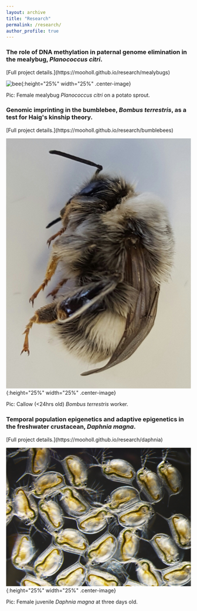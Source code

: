 ```yaml
---
layout: archive
title: "Research"
permalink: /research/
author_profile: true
---
```



<h3>The role of DNA methylation in paternal genome elimination in the mealybug, <i>Planococcus citri</i>.</h3> [Full project details.](https://mooholl.github.io/research/mealybugs)

![bee](/files/mealybug.jpg){:height="25%" width="25%" .center-image}

Pic: Female mealybug <i>Planococcus citri</i> on a potato sprout.



<h3>Genomic imprinting in the bumblebee, <i>Bombus terrestris</i>, as a test for Haig's kinship theory.</h3> [Full project details.](https://mooholl.github.io/research/bumblebees)

![bee](/files/callow_bee.jpg){:height="25%" width="25%" .center-image}

Pic: Callow (<24hrs old) <i>Bombus terrestris</i> worker.



<h3>Temporal population epigenetics and adaptive epigenetics in the freshwater crustacean, <i>Daphnia magna</i>.</h3> [Full project details.](https://mooholl.github.io/research/daphnia)

![bee](/files/juveniles_3days.jpg){:height="25%" width="25%" .center-image}

Pic: Female juvenile <i>Daphnia magna</i> at three days old.